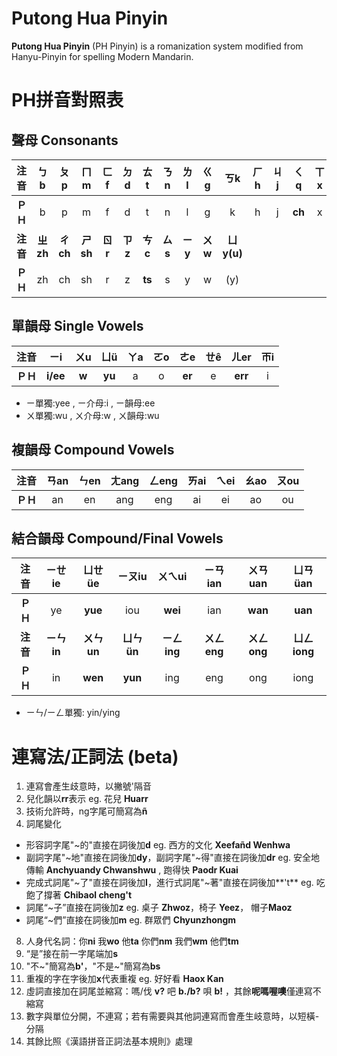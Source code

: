 # Putong Hua Pinyin
**Putong Hua Pinyin** (PH Pinyin) is a romanization system modified from Hanyu-Pinyin for spelling Modern Mandarin.
# PH拼音對照表
## 聲母 Consonants
|**注音**|ㄅb|ㄆp|ㄇm|ㄈf|ㄉd|ㄊt|ㄋn|ㄌl|ㄍg|ㄎk|ㄏh|ㄐj|ㄑq|ㄒx
|:----:|:----:|:----:|:----:|:----:|:----:|:----:|:----:|:----:|:----:|:----:|:----:|:----:|:----:|:----:|
|**ＰＨ**|b|p|m|f|d|t|n|l|g|k|h|j|**ch**|x
|**注音**|**ㄓzh**|**ㄔch**|**ㄕsh**|**ㄖr**|**ㄗz**|**ㄘc**|**ㄙs**|**ㄧy**|**ㄨw**|**ㄩy(u)**
|**ＰＨ**|zh|ch|sh|r|z|**ts**|s|y|w|(y)

## 單韻母 Single Vowels
|**注音**|ㄧi|ㄨu|ㄩü|ㄚa|ㄛo|ㄜe|ㄝê|ㄦer|ㄭi
|:----:|:----:|:----:|:----:|:----:|:----:|:----:|:----:|:----:|:----:|
|**ＰＨ**|**i/ee**|**w**|**yu**|a|o|**er**|e|**err**|i 
* ㄧ單獨:yee , ㄧ介母:i , ㄧ韻母:ee
* ㄨ單獨:wu  , ㄨ介母:w , ㄨ韻母:wu

## 複韻母 Compound Vowels
|**注音**|ㄢan|ㄣen|ㄤang|ㄥeng|ㄞai|ㄟei|ㄠao|ㄡou|
|:----:|:----:|:----:|:----:|:----:|:----:|:----:|:----:|:----:|
|**ＰＨ**|an|en|ang|eng|ai|ei|ao|ou

## 結合韻母 Compound/Final Vowels
|**注音**|ㄧㄝie|ㄩㄝüe|ㄧㄡiu|ㄨㄟui|ㄧㄢian|ㄨㄢuan|ㄩㄢüan|
|:----:|:----:|:----:|:----:|:----:|:----:|:----:|:----:|
|**ＰＨ**|ye|**yue**|iou|**wei**|ian|**wan**|**uan**|
|**注音**|**ㄧㄣin**|**ㄨㄣun**|**ㄩㄣün**|**ㄧㄥing**|**ㄨㄥeng**|**ㄨㄥong**|**ㄩㄥiong**
|**ＰＨ**|in|**wen**|**yun**|ing|eng|ong|iong|
* ㄧㄣ/ㄧㄥ單獨: yin/ying


# 連寫法/正詞法 (beta)
1. 連寫會產生歧意時，以撇號'隔音
2. 兒化韻以**rr**表示 eg. 花兒 **Huarr**
3. 技術允許時，ng字尾可簡寫為**ñ**
4. 詞尾變化
* 形容詞字尾"~的"直接在詞後加**d** eg. 西方的文化 **Xeefañd Wenhwa**
* 副詞字尾"~地"直接在詞後加**dy**，副詞字尾"~得"直接在詞後加**dr** eg. 安全地傳輸 **Anchyuandy Chwanshwu** , 跑得快 **Paodr Kuai**
* 完成式詞尾"~了"直接在詞後加**l**，進行式詞尾"~著"直接在詞後加**'t**
eg. 吃飽了撐著 **Chibaol cheng't**
* 詞尾“~子”直接在詞後加**z** eg. 桌子 **Zhwoz**，椅子 **Yeez**， 帽子**Maoz**
* 詞尾“~們”直接在詞後加**m** eg. 群眾們 **Chyunzhongm**
8. 人身代名詞：你**ni** 我**wo** 他**ta** 你們**nm** 我們**wm** 他們**tm**
9. “是”接在前一字尾端加**s**
10. "不~"簡寫為**b'**，"不是~"簡寫為**bs**
11. 重複的字在字後加**x**代表重複 eg. 好好看 **Haox Kan**
12. 虛詞直接加在詞尾並縮寫：嗎/伐 **v?** 吧 **b./b?** 唄 **b!** ，其餘**呢嗎喔噢**僅連寫不縮寫
13. 數字與單位分開，不連寫；若有需要與其他詞連寫而會產生岐意時，以短橫-分隔
14. 其餘比照《漢語拼音正詞法基本規則》處理
